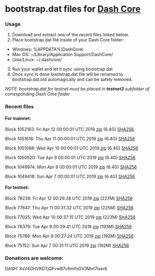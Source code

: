 # bootstrap.dat files for [Dash Core](https://www.dash.org)

### Usage

1. Download and extract one of the recent files linked below.
2. Place bootstrap.dat file inside of your Dash Core folder:
 - Windows: %APPDATA%\DashCore\
 - Mac OS: ~/Library/Application Support/DashCore/
 - Unix/Linux: ~/.dashcore/
3. Run your wallet and let it sync using bootstrap.dat
4. Once sync is done bootstrap.dat file will be renamed to bootstrap.dat.old automagically and can be safely removed.

_NOTE: bootstrap.dat for testnet must be placed in **testnet3** subfolder of corresponding Dash Core folder_

### Recent files

#### For mainnet:

Block 1052163: Fri Apr 12 00:00:01 UTC 2019 [zip](https://dash-bootstrap.ams3.digitaloceanspaces.com/mainnet/2019-04-12/bootstrap.dat.zip) (6.4G) [SHA256](https://dash-bootstrap.ams3.digitaloceanspaces.com/mainnet/2019-04-12/sha256.txt)

Block 1051616: Thu Apr 11 00:00:01 UTC 2019 [zip](https://dash-bootstrap.ams3.digitaloceanspaces.com/mainnet/2019-04-11/bootstrap.dat.zip) (6.4G) [SHA256](https://dash-bootstrap.ams3.digitaloceanspaces.com/mainnet/2019-04-11/sha256.txt)

Block 1051068: Wed Apr 10 00:00:01 UTC 2019 [zip](https://dash-bootstrap.ams3.digitaloceanspaces.com/mainnet/2019-04-10/bootstrap.dat.zip) (6.4G) [SHA256](https://dash-bootstrap.ams3.digitaloceanspaces.com/mainnet/2019-04-10/sha256.txt)

Block 1050520: Tue Apr  9 00:00:01 UTC 2019 [zip](https://dash-bootstrap.ams3.digitaloceanspaces.com/mainnet/2019-04-09/bootstrap.dat.zip) (6.4G) [SHA256](https://dash-bootstrap.ams3.digitaloceanspaces.com/mainnet/2019-04-09/sha256.txt)

Block 1049974: Mon Apr  8 00:00:01 UTC 2019 [zip](https://dash-bootstrap.ams3.digitaloceanspaces.com/mainnet/2019-04-08/bootstrap.dat.zip) (6.4G) [SHA256](https://dash-bootstrap.ams3.digitaloceanspaces.com/mainnet/2019-04-08/sha256.txt)

Block 1049418: Sun Apr  7 00:00:01 UTC 2019 [zip](https://dash-bootstrap.ams3.digitaloceanspaces.com/mainnet/2019-04-07/bootstrap.dat.zip) (6.4G) [SHA256](https://dash-bootstrap.ams3.digitaloceanspaces.com/mainnet/2019-04-07/sha256.txt)


#### For testnet:

Block 78238: Fri Apr 12 00:29:28 UTC 2019 [zip](https://dash-bootstrap.ams3.digitaloceanspaces.com/testnet/2019-04-12/bootstrap.dat.zip) (227M) [SHA256](https://dash-bootstrap.ams3.digitaloceanspaces.com/testnet/2019-04-12/sha256.txt)

Block 77647: Thu Apr 11 00:31:32 UTC 2019 [zip](https://dash-bootstrap.ams3.digitaloceanspaces.com/testnet/2019-04-11/bootstrap.dat.zip) (225M) [SHA256](https://dash-bootstrap.ams3.digitaloceanspaces.com/testnet/2019-04-11/sha256.txt)

Block 77025: Wed Apr 10 00:37:15 UTC 2019 [zip](https://dash-bootstrap.ams3.digitaloceanspaces.com/testnet/2019-04-10/bootstrap.dat.zip) (223M) [SHA256](https://dash-bootstrap.ams3.digitaloceanspaces.com/testnet/2019-04-10/sha256.txt)

Block 76379: Tue Apr  9 00:29:41 UTC 2019 [zip](https://dash-bootstrap.ams3.digitaloceanspaces.com/testnet/2019-04-09/bootstrap.dat.zip) (193M) [SHA256](https://dash-bootstrap.ams3.digitaloceanspaces.com/testnet/2019-04-09/sha256.txt)

Block 75766: Mon Apr  8 00:27:24 UTC 2019 [zip](https://dash-bootstrap.ams3.digitaloceanspaces.com/testnet/2019-04-08/bootstrap.dat.zip) (192M) [SHA256](https://dash-bootstrap.ams3.digitaloceanspaces.com/testnet/2019-04-08/sha256.txt)

Block 75152: Sun Apr  7 00:31:11 UTC 2019 [zip](https://dash-bootstrap.ams3.digitaloceanspaces.com/testnet/2019-04-07/bootstrap.dat.zip) (192M) [SHA256](https://dash-bootstrap.ams3.digitaloceanspaces.com/testnet/2019-04-07/sha256.txt)


### Donations are welcome:

DASH: XsV4GHVKGTjQFvwB7c6mYsGV3Mxf7iser6
